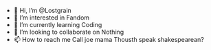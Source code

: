 - 👋 Hi, I’m @Lostgrain
- 👀 I’m interested in Fandom
- 🌱 I’m currently learning Coding
- 💞️ I’m looking to collaborate on Nothing
- 📫 How to reach me Call joe mama
Thousth speak shakespearean?
